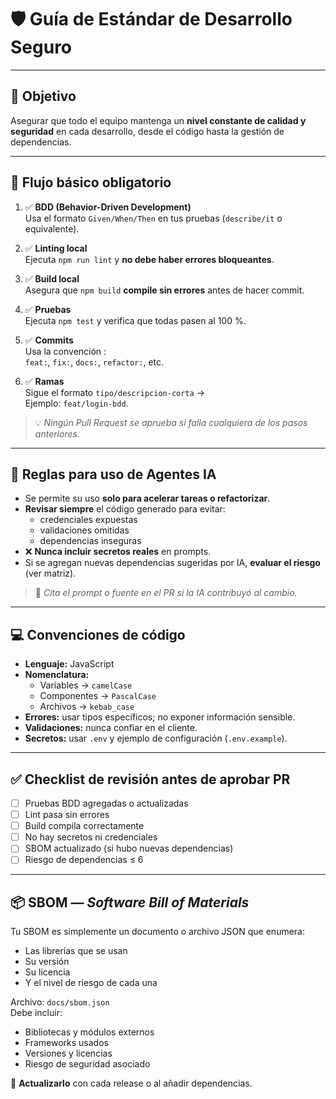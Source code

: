 # 🛡️ Guía de Estándar de Desarrollo Seguro

---

## 🚀 Objetivo
Asegurar que todo el equipo mantenga un **nivel constante de calidad y seguridad** en cada desarrollo, desde el código hasta la gestión de dependencias.

---

## 🧭 Flujo básico obligatorio

1. ✅ **BDD (Behavior-Driven Development)**  
   Usa el formato `Given/When/Then` en tus pruebas (`describe/it` o equivalente).

2. ✅ **Linting local**  
   Ejecuta `npm run lint` y **no debe haber errores bloqueantes**.

3. ✅ **Build local**  
   Asegura que `npm build` **compile sin errores** antes de hacer commit.

4. ✅ **Pruebas**  
   Ejecuta `npm test` y verifica que todas pasen al 100 %.

5. ✅ **Commits**  
   Usa la convención :   
   `feat:`, `fix:`, `docs:`, `refactor:`, etc.

6. ✅ **Ramas**  
   Sigue el formato `tipo/descripcion-corta` →  
   Ejemplo: `feat/login-bdd`.

> 💡 *Ningún Pull Request se aprueba si falla cualquiera de los pasos anteriores.*

---

## 🤖 Reglas para uso de Agentes IA

- Se permite su uso **solo para acelerar tareas o refactorizar**.  
- **Revisar siempre** el código generado para evitar:  
    - credenciales expuestas  
    - validaciones omitidas  
    - dependencias inseguras  
- ❌ **Nunca incluir secretos reales** en prompts.  
- Si se agregan nuevas dependencias sugeridas por IA, **evaluar el riesgo** (ver matriz).

> 🧠 *Cita el prompt o fuente en el PR si la IA contribuyó al cambio.*

---

## 💻 Convenciones de código

- **Lenguaje:** JavaScript  
- **Nomenclatura:**  
   - Variables → `camelCase`  
   - Componentes → `PascalCase`  
   - Archivos → `kebab_case`
- **Errores:** usar tipos específicos; no exponer información sensible.  
- **Validaciones:** nunca confiar en el cliente.  
- **Secretos:** usar `.env` y ejemplo de configuración (`.env.example`).

---

## ✅ Checklist de revisión antes de aprobar PR

- [ ] Pruebas BDD agregadas o actualizadas  
- [ ] Lint pasa sin errores  
- [ ] Build compila correctamente  
- [ ] No hay secretos ni credenciales  
- [ ] SBOM actualizado (si hubo nuevas dependencias)  
- [ ] Riesgo de dependencias ≤ 6  

---

## 📦 SBOM — *Software Bill of Materials*

Tu SBOM es simplemente un documento o archivo JSON que enumera:

   - Las librerías que se usan
   - Su versión
   - Su licencia
   - Y el nivel de riesgo de cada una

Archivo: `docs/sbom.json`  
Debe incluir:

   - Bibliotecas y módulos externos  
   - Frameworks usados  
   - Versiones y licencias  
   - Riesgo de seguridad asociado  

🧩 **Actualizarlo** con cada release o al añadir dependencias.
